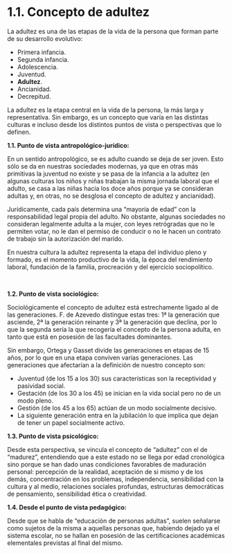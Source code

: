 
# 1.1. Concepto de adultez

La adultez es una de las etapas de la vida de la persona que forman parte de su desarrollo evolutivo:

- Primera infancia.
- Segunda infancia.
- Adolescencia.
- Juventud.
- **Adultez**.
- Ancianidad.
- Decrepitud.

La adultez es la etapa central en la vida de la persona, la más larga y representativa. Sin embargo, es un concepto que varía en las distintas culturas e incluso desde los distintos puntos de vista o perspectivas que lo definen.

**1.1. Punto de vista antropológico-jurídico:**

En un sentido antropológico, se es adulto cuando se deja de ser joven. Esto sólo se da en nuestras sociedades modernas, ya que en otras más primitivas la juventud no existe y se pasa de la infancia a la adultez (en algunas culturas los niños y niñas trabajan la misma jornada laboral que el adulto, se casa a las niñas hacia los doce años porque ya se consideran adultas y, en otras, no se desglosa el concepto de adultez y ancianidad).

Jurídicamente, cada país determina una “mayoría de edad” con la responsabilidad legal propia del adulto. No obstante, algunas sociedades no consideran legalmente adulta a la mujer, con leyes retrógradas que no le permiten votar, no le dan el permiso de conducir o no le hacen un contrato de trabajo sin la autorización del marido.

En nuestra cultura la adultez representa la etapa del individuo pleno y formado, es el momento productivo de la vida, la época del rendimiento laboral, fundación de la familia, procreación y del ejercicio sociopolítico.

 

**1.2. Punto de vista sociológico:**

Sociológicamente el concepto de adultez está estrechamente ligado al de las generaciones. F. de Azevedo distingue estas tres: 1ª la generación que asciende, 2ª la generación reinante y 3ª la generación que declina, por lo que la segunda sería la que recogería el concepto de la persona adulta, en tanto que está en posesión de las facultades dominantes.

Sin embargo, Ortega y Gasset divide las generaciones en etapas de 15 años, por lo que en una etapa conviven varias generaciones. Las generaciones que afectarían a la definición de nuestro concepto son:

- Juventud (de los 15 a los 30) sus características son la receptividad y pasividad social.
- Gestación (de los 30 a los 45) se inician en la vida social pero no de un modo pleno.
- Gestión (de los 45 a los 65) actúan de un modo socialmente decisivo.
- La siguiente generación entra en la jubilación lo que implica que dejan de tener un papel socialmente activo. 

**1.3. Punto de vista psicológico:**

Desde esta perspectiva, se vincula el concepto de “adultez” con el de “madurez”, entendiendo que a este estado no se llega por edad cronológica sino porque se han dado unas condiciones favorables de maduración personal: percepción de la realidad, aceptación de si mismo y de los demás, concentración en los problemas, independencia, sensibilidad con la cultura y al medio, relaciones sociales profundas, estructuras democráticas de pensamiento, sensibilidad ética o creatividad.

**1.4. Desde el punto de vista pedagógico:**

Desde que se habla de “educación de personas adultas”, suelen señalarse como sujetos de la misma a aquellas personas que, habiendo dejado ya el sistema escolar, no se hallan en posesión de las certificaciones académicas elementales previstas al final del mismo.
